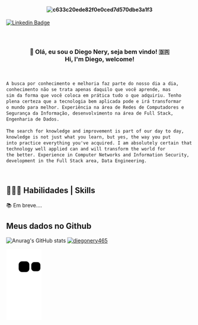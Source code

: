 <h4 align="center">
 
![c633c20ede82f0e0ced7d570dbe3a1f3](https://user-images.githubusercontent.com/70382532/138322189-2db8df52-9dcb-40a0-88a8-c365466bd33d.gif)

</h4>

[![Linkedin Badge](https://img.shields.io/badge/-Linkedin-blue?style=for-the-badge&logo=Linkedin&logoColor=white&link=https://github.com/diegonery465)](https://www.linkedin.com/in/diego-nery-2a06151a7/)

<h3 align="center">  <br>

👋 Olá, eu sou o Diego Nery, seja bem vindo! 🇧🇷 <br>
    Hi, I'm Diego, welcome!
<br>

</h3>

<br>

```
A busca por conhecimento e melhoria faz parte do nosso dia a dia, conhecimento não se trata apenas daquilo que você aprende, mas 
sim da forma que você coloca em prática tudo o que adquiriu. Tenho plena certeza que a tecnologia bem aplicada pode e irá transformar 
o mundo para melhor. Experiência na área de Redes de Computadores e Segurança da Informação, desenvolvimento na área de Full Stack,
Engenharia de Dados.

The search for knowledge and improvement is part of our day to day, knowledge is not just what you learn, but yes, the way you put
into practice everything you've acquired. I am absolutely certain that technology well applied can and will transform the world for 
the better. Experience in Computer Networks and Information Security, development in the Full Stack area, Data Engineering.
```
</h3>

<br>

## 👨🏻‍💻 Habilidades | Skills

📚 Em breve....<br>



## Meus dados no Github

<!-- <span style="height ">
![Anurag's GitHub stats](https://github-readme-stats.vercel.app/api?username=diegonery465&show_icons=true&theme=tokyonight)
</span> -->

![Anurag's GitHub stats](https://github-readme-stats.vercel.app/api?username=diegonery465&show_icons=true&theme=tokyonight)
[![diegonery465](https://github-readme-stats.vercel.app/api/top-langs/?username=diegonery465&hide=html&layout=compact=true&theme=tokyonight)](https://github.com/diegonery465/)

<!-- ![Top Langs](https://github-readme-stats.vercel.app/api/top-langs/?username=diegonery465&layout=compact&theme=tokyonight) -->
![Snake animation](https://github.com/rafaballerini/rafaballerini/blob/output/github-contribution-grid-snake.svg)














